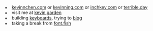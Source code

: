 ⁕&emsp;[kevinnchen.com](https://kevinnchen.com) or [kevinning.com](https://kevinning.com) or [inchkev.com](https://inchkev.com) or [terrible.day](https://terrible.day)<br/>
⁕&emsp;visit me at [kevin.garden](https://kevin.garden)<br/>
⁕&emsp;building [keyboards](https://github.com/inchkev/calico), trying to [blog](https://github.com/inchkev/blog/)<br/>
⁕&emsp;taking a break from [font.fish](https://font.fish)<br/>
